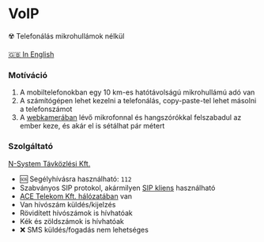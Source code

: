# VoIP

☢️ Telefonálás mikrohullámok nélkül

[🇬🇧 In English](https://github-com.translate.goog/szepeviktor/VoIP/blob/main/README.md?_x_tr_sl=hu&_x_tr_tl=en&_x_tr_hl=en-US&_x_tr_pto=wapp)

### Motíváció

1. A mobiltelefonokban egy 10 km-es hatótávolságú mikrohullámú adó van
2. A számítógépen lehet kezelni a telefonálás, copy-paste-tel lehet másolni a telefonszámot
3. A [webkamerában](https://www.logitech.com/hu-hu/products/webcams.html)
   lévő mikrofonnal és hangszórókkal felszabadul az ember keze, és akár el is sétálhat pár métert

### Szolgáltató

[N-System Távközlési Kft.](https://n-system.hu/)

- 🆘 Segélyhívásra használható: `112`
- Szabványos SIP protokol, akármilyen [SIP kliens](https://www.microsip.org/) használható
- [ACE Telekom Kft. hálózatában](https://bgp.he.net/AS50261) van
- Van hívószám küldés/kijelzés
- Rövidített hívószámok is hívhatóak
- Kék és zöldszámok is hívhatóak
- ❌ SMS küldés/fogadás nem lehetséges
